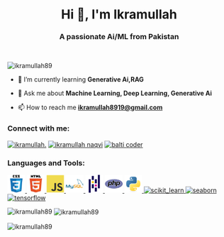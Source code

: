 <h1 align="center">Hi 👋, I'm Ikramullah</h1>
<h3 align="center">A passionate Ai/ML from Pakistan</h3>
 <img src="https://www.google.com/imgres?q=animated%20coding%20image&imgurl=https%3A%2F%2Fthumbs.dreamstime.com%2Fb%2Fyoung-programmer-concentrated-working-project-developing-programming-coding-technologies-screen-codes-developer-271715415.jpg&imgrefurl=https%3A%2F%2Fwww.dreamstime.com%2Fphotos-images%2Fprogrammer-cartoon.html&docid=SgPLTE-vmhlV-M&tbnid=4K2pPiSow8ev_M&vet=12ahUKEwjDrv7-j66IAxUsQvEDHaYHBbIQM3oECFQQAA..i&w=800&h=457&hcb=2&ved=2ahUKEwjDrv7-j66IAxUsQvEDHaYHBbIQM3oECFQQAA" alt="">



<p align="left"> <img src="https://komarev.com/ghpvc/?username=ikramullah89&label=Profile%20views&color=0e75b6&style=flat" alt="ikramullah89" /> </p>

- 🌱 I’m currently learning **Generative Ai,RAG**

- 💬 Ask me about **Machine Learning, Deep Learning, Generative Ai**

- 📫 How to reach me **ikramullah8919@gmail.com**

<h3 align="left">Connect with me:</h3>
<p align="left">
<a href="https://linkedin.com/in/ikramullah." target="blank"><img align="center" src="https://raw.githubusercontent.com/rahuldkjain/github-profile-readme-generator/master/src/images/icons/Social/linked-in-alt.svg" alt="ikramullah." height="30" width="40" /></a>
<a href="https://fb.com/ikramullah naqvi" target="blank"><img align="center" src="https://raw.githubusercontent.com/rahuldkjain/github-profile-readme-generator/master/src/images/icons/Social/facebook.svg" alt="ikramullah naqvi" height="30" width="40" /></a>
<a href="https://www.youtube.com/c/balti coder" target="blank"><img align="center" src="https://raw.githubusercontent.com/rahuldkjain/github-profile-readme-generator/master/src/images/icons/Social/youtube.svg" alt="balti coder" height="30" width="40" /></a>
</p>

<h3 align="left">Languages and Tools:</h3>
<p align="left"> <a href="https://www.w3schools.com/css/" target="_blank" rel="noreferrer"> <img src="https://raw.githubusercontent.com/devicons/devicon/master/icons/css3/css3-original-wordmark.svg" alt="css3" width="40" height="40"/> </a> <a href="https://www.w3.org/html/" target="_blank" rel="noreferrer"> <img src="https://raw.githubusercontent.com/devicons/devicon/master/icons/html5/html5-original-wordmark.svg" alt="html5" width="40" height="40"/> </a> <a href="https://developer.mozilla.org/en-US/docs/Web/JavaScript" target="_blank" rel="noreferrer"> <img src="https://raw.githubusercontent.com/devicons/devicon/master/icons/javascript/javascript-original.svg" alt="javascript" width="40" height="40"/> </a> <a href="https://www.mysql.com/" target="_blank" rel="noreferrer"> <img src="https://raw.githubusercontent.com/devicons/devicon/master/icons/mysql/mysql-original-wordmark.svg" alt="mysql" width="40" height="40"/> </a> <a href="https://pandas.pydata.org/" target="_blank" rel="noreferrer"> <img src="https://raw.githubusercontent.com/devicons/devicon/2ae2a900d2f041da66e950e4d48052658d850630/icons/pandas/pandas-original.svg" alt="pandas" width="40" height="40"/> </a> <a href="https://www.php.net" target="_blank" rel="noreferrer"> <img src="https://raw.githubusercontent.com/devicons/devicon/master/icons/php/php-original.svg" alt="php" width="40" height="40"/> </a> <a href="https://www.python.org" target="_blank" rel="noreferrer"> <img src="https://raw.githubusercontent.com/devicons/devicon/master/icons/python/python-original.svg" alt="python" width="40" height="40"/> </a> <a href="https://scikit-learn.org/" target="_blank" rel="noreferrer"> <img src="https://upload.wikimedia.org/wikipedia/commons/0/05/Scikit_learn_logo_small.svg" alt="scikit_learn" width="40" height="40"/> </a> <a href="https://seaborn.pydata.org/" target="_blank" rel="noreferrer"> <img src="https://seaborn.pydata.org/_images/logo-mark-lightbg.svg" alt="seaborn" width="40" height="40"/> </a> <a href="https://www.tensorflow.org" target="_blank" rel="noreferrer"> <img src="https://www.vectorlogo.zone/logos/tensorflow/tensorflow-icon.svg" alt="tensorflow" width="40" height="40"/> </a> </p>

<p><img align="left" src="https://github-readme-stats.vercel.app/api/top-langs?username=ikramullah89&show_icons=true&locale=en&layout=compact" alt="ikramullah89" /></p>

<p>&nbsp;<img align="center" src="https://github-readme-stats.vercel.app/api?username=ikramullah89&show_icons=true&locale=en" alt="ikramullah89" /></p>

<p><img align="center" src="https://github-readme-streak-stats.herokuapp.com/?user=ikramullah89&" alt="ikramullah89" /></p>
